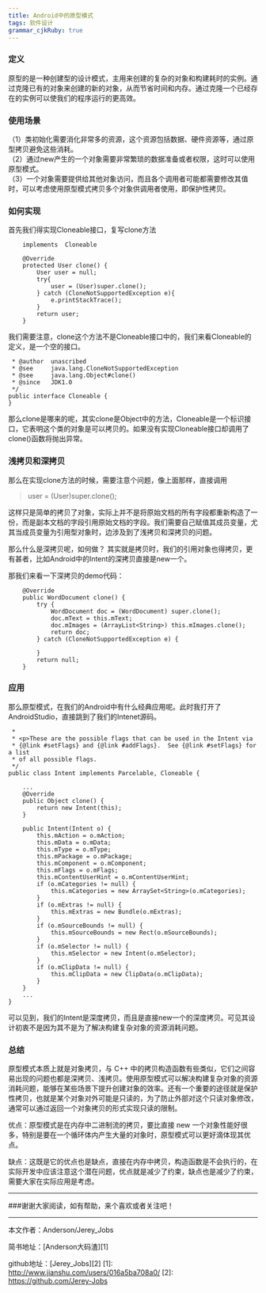 ```yaml
---
title: Android中的原型模式
tags: 软件设计
grammar_cjkRuby: true
---
```

### 定义
原型的是一种创建型的设计模式，主用来创建的复杂的对象和构建耗时的实例。通过克隆已有的对象来创建的新的对象，从而节省时间和内存。通过克隆一个已经存在的实例可以使我们的程序运行的更高效。

### 使用场景

（1）类初始化需要消化非常多的资源，这个资源包括数据、硬件资源等，通过原型拷贝避免这些消耗。 <br>
（2）通过new产生的一个对象需要非常繁琐的数据准备或者权限，这时可以使用原型模式。 <br>
（3）一个对象需要提供给其他对象访问，而且各个调用者可能都需要修改其值时，可以考虑使用原型模式拷贝多个对象供调用者使用，即保护性拷贝。

### 如何实现

首先我们得实现Cloneable接口，复写clone方法
``` stylus
    implements  Cloneable
    
    @Override
    protected User clone() {
        User user = null;
        try{
            user = (User)super.clone();
        } catch (CloneNotSupportedException e){
            e.printStackTrace();
        }
        return user;
    }
```

我们需要注意，clone这个方法不是Cloneable接口中的，我们来看Cloneable的定义，是一个空的接口。

``` stylus
 * @author  unascribed
 * @see     java.lang.CloneNotSupportedException
 * @see     java.lang.Object#clone()
 * @since   JDK1.0
 */
public interface Cloneable {
}

```
那么clone是哪来的呢，其实clone是Object中的方法，Cloneable是一个标识接口，它表明这个类的对象是可以拷贝的。如果没有实现Cloneable接口却调用了clone()函数将抛出异常。

### 浅拷贝和深拷贝

那么在实现clone方法的时候，需要注意个问题，像上面那样，直接调用

> user = (User)super.clone();

这样只是简单的拷贝了对象，实际上并不是将原始文档的所有字段都重新构造了一份，而是副本文档的字段引用原始文档的字段。我们需要自己赋值其成员变量，尤其当成员变量为引用型对象时，边涉及到了浅拷贝和深拷贝的问题。

那么什么是深拷贝呢，如何做？ 其实就是拷贝时，我们的引用对象也得拷贝，更有甚者，比如Android中的Intent的深拷贝直接是new一个。

那我们来看一下深拷贝的demo代码：

``` stylus
    @Override
    public WordDocument clone() {
        try {
            WordDocument doc = (WordDocument) super.clone();
            doc.mText = this.mText;
            doc.mImages = (ArrayList<String>) this.mImages.clone();
            return doc;
        } catch (CloneNotSupportedException e) {

        }
        return null;
    }
```

### 应用
那么原型模式，在我们的Android中有什么经典应用呢。此时我打开了AndroidStudio，直接跳到了我们的Intenet源码。

``` stylus
 *
 * <p>These are the possible flags that can be used in the Intent via
 * {@link #setFlags} and {@link #addFlags}.  See {@link #setFlags} for a list
 * of all possible flags.
 */
public class Intent implements Parcelable, Cloneable {
    
    ...
    @Override
    public Object clone() {
        return new Intent(this);
    }

    public Intent(Intent o) {
        this.mAction = o.mAction;
        this.mData = o.mData;
        this.mType = o.mType;
        this.mPackage = o.mPackage;
        this.mComponent = o.mComponent;
        this.mFlags = o.mFlags;
        this.mContentUserHint = o.mContentUserHint;
        if (o.mCategories != null) {
            this.mCategories = new ArraySet<String>(o.mCategories);
        }
        if (o.mExtras != null) {
            this.mExtras = new Bundle(o.mExtras);
        }
        if (o.mSourceBounds != null) {
            this.mSourceBounds = new Rect(o.mSourceBounds);
        }
        if (o.mSelector != null) {
            this.mSelector = new Intent(o.mSelector);
        }
        if (o.mClipData != null) {
            this.mClipData = new ClipData(o.mClipData);
        }
    }
    ...
}
```

可以见到，我们的Intent是深度拷贝，而且是直接new一个的深度拷贝。可见其设计初衷不是因为其不是为了解决构建复杂对象的资源消耗问题。



### 总结
原型模式本质上就是对象拷贝，与 C++ 中的拷贝构造函数有些类似，它们之间容易出现的问题也都是深拷贝、浅拷贝。使用原型模式可以解决构建复杂对象的资源消耗问题，能够在某些场景下提升创建对象的效率。还有一个重要的途径就是保护性拷贝，也就是某个对象对外可能是只读的，为了防止外部对这个只读对象修改，通常可以通过返回一个对象拷贝的形式实现只读的限制。

优点：原型模式是在内存中二进制流的拷贝，要比直接 new 一个对象性能好很多，特别是要在一个循环体内产生大量的对象时，原型模式可以更好滴体现其优点。

缺点：这既是它的优点也是缺点，直接在内存中拷贝，构造函数是不会执行的，在实际开发中应该注意这个潜在问题，优点就是减少了约束，缺点也是减少了约束，需要大家在实际应用是考虑。

 ----------
 ###谢谢大家阅读，如有帮助，来个喜欢或者关注吧！

 ----------
 本文作者：Anderson/Jerey_Jobs

 简书地址：[Anderson大码渣][1]

 github地址：[Jerey_Jobs][2]
  [1]: http://www.jianshu.com/users/016a5ba708a0/
  [2]: https://github.com/Jerey-Jobs


